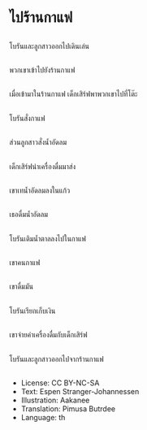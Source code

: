 # ไปร้านกาแฟ

##
โบรันและลูกสาวออกไปเดินเล่น

##
พวกเขาเข้าไปยังร้านกาแฟ

##
เมื่อเข้ามาในร้านกาแฟ เด็กเสิร์ฟพาพวกเขาไปที่โต๊ะ

##
โบรันสั่งกาแฟ

##
ส่วนลูกสาวสั่งน้ำอัดลม

##
เด็กเสิร์ฟนำเครื่องดื่มมาส่ง

##
เขาเทน้ำอัดลมลงในแก้ว

##
เธอดื่มน้ำอัดลม

##
โบรันเติมน้ำตาลลงไปในกาแฟ

##
เขาคนกาแฟ

##
เขาดื่มมัน

##
โบรันเรียกเก็บเงิน

##
เขาจ่ายค่าเครื่องดื่มกับเด็กเสิร์ฟ

##
โบรันและลูกสาวออกไปจากร้านกาแฟ

##
* License: CC BY-NC-SA
* Text: Espen Stranger-Johannessen
* Illustration: Aakanee
* Translation: Pimusa Butrdee
* Language: th
